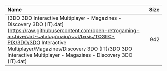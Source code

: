 |Name|Size|
|:---|---:|
|[3DO 3DO Interactive Multiplayer - Magazines - Discovery 3DO (IT).dat](https://raw.githubusercontent.com/open-retrogaming-archive/dat-catalog/main/root/basic/TOSEC-PIX/3DO/3DO Interactive Multiplayer/Magazines/Discovery 3DO (IT)/3DO 3DO Interactive Multiplayer - Magazines - Discovery 3DO (IT).dat)|942|
